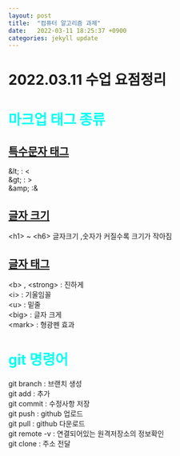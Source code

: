 ```yaml
---
layout: post
title:  "컴퓨터 알고리즘 과제"
date:   2022-03-11 18:25:37 +0900
categories: jekyll update
---
```

# 2022.03.11 수업 요점정리
<h1> <font color="00FFF">마크업 태그 종류 </font> </h1>
 <h2><u> 특수문자 태그 </u></h2>
 &amp;lt; : < </br>
 &amp;gt; : > </br>
 &amp;amp; :& </br>
<h2> <u>글자 크기</u></h2>
&lt;h1&gt; ~ &lt;h6&gt; 글자크기 ,숫자가 커질수록 크기가 작아짐 </br>

<h2><u>글자 태그 </u></h2>
&lt;b&gt; , &lt;strong&gt; : 진하게 </br>
&lt;i&gt; : 기울임꼴 </br>
&lt;u&gt; : 밑줄 </br>
&lt;big&gt; : 글자 크게 </br>
&lt;mark&gt; : 형광펜 효과
 <h1> <font color="00FFF">git 명령어</font> </h1>
git branch : 브랜치 생성</br>
git add :  추가</br>
git commit : 수정사항 저장</br>
git push : github 업로드</br>
git pull : github  다운로드</br>
git remote -v : 연결되어있는 원격저장소의 정보확인</br>
git clone :  주소 전달</br>



